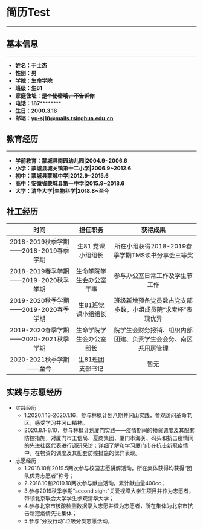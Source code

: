 # 简历Test
---
## 基本信息
---
- **姓名：于士杰**
- **性别：男**
- **学院：生命学院**
- **班级：生81**
- **家庭住址：~~是个秘密哦，不告诉你~~**
- **电话：187**********
- **生日：2000.3.16**
- **邮箱：yu-sj18@mails.tsinghua.edu.cn**

## 教育经历
---
- **学前教育：蒙城县南园幼儿园|2004.9~2006.6**
- **小学：蒙城县城关镇第十二小学|2006.9~2012.6**
- **初中：蒙城县蒙城中学|2012.9~2015.6**
- **高中：安徽省蒙城县第一中学|2015.9~2018.6**
- **大学：清华大学|生物科学|2018.8~至今**

## 社工经历
时间|担任职务|获得成果
:-:|:-:|:-:
2018-2019秋季学期——2018-2019春季学期	|生81 党课小组组长	|所在小组获得2018-2019春季学期TMS读书分享会三等奖
2018-2019春季学期——2019-2020秋季学期	|生命学院学生会办公室干事	|参与办公室日常工作及学生节工作
2019-2020秋季学期——2019-2020春季学期	|生81班党课小组组长	|班级新增预备党员数占党支部多数，小组成员院“求索杯”表现优异
2019-2020春季学期——2020-2021秋季学期	|生命学院学生会办公室部长	|院学生会财务报销、组织内部团建、负责学生会会务、南区系用房管理
2020-2021秋季学期——至今	|生81班团支部书记	|暂无

## 实践与志愿经历
- 实践经历
  - 1.2020.1.13-2020.1.16，参与林枫计划八期井冈山实践，参观访问革命老区，感受学习井冈山精神。
  - 2020.8.1-8.10，参与林枫计划厦门实践——疫情期间的物资调度及其配套防控措施，对厦门市工信局、夏商集团、厦门市海关、码头和抗击疫情间的先进社区代表进行调研采访；详细了解和学习厦门市在抗击新冠疫情中，在物资的调度及其配套防控措施的优异表现。
- 志愿经历
  - 1.2018.10和2019.5两次参与校园志愿讲解活动，所在集体获得均获得“团队优秀志愿者”称号；
  - 2.2018.10和2019.10两次参与献血活动，累计献血量400cc；
  - 3.参与2019秋季学期“second sight”关爱视障大学生项目并作为志愿者，带领北京联合大学学生参观清华大学；
  - 4.参与北京市核酸检测数据录入志愿并做为志愿者，所在集体为北京市抗击新冠疫情先进集体；
  - 5.参与“分投行动”垃圾分类志愿活动。
